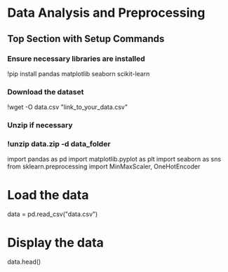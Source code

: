 # Data Analysis and Preprocessing

## Top Section with Setup Commands

### Ensure necessary libraries are installed
!pip install pandas matplotlib seaborn scikit-learn

### Download the dataset
!wget -O data.csv "link_to_your_data.csv"

### Unzip if necessary
### !unzip data.zip -d data_folder

import pandas as pd
import matplotlib.pyplot as plt
import seaborn as sns
from sklearn.preprocessing import MinMaxScaler, OneHotEncoder

# Load the data
data = pd.read_csv("data.csv")

# Display the data
data.head()

